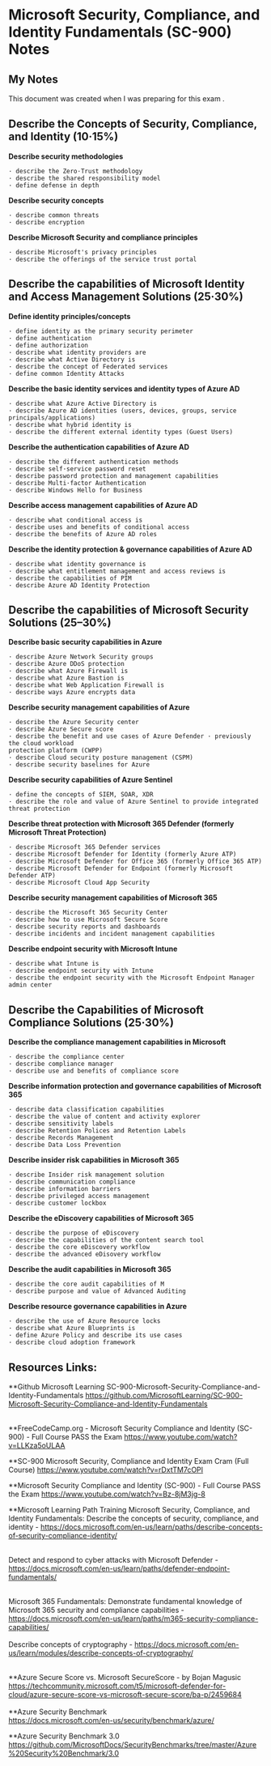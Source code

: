 # Microsoft Security, Compliance, and Identity Fundamentals (SC-900) Notes

## My Notes

This document was created when I was preparing for this exam . 



## Describe the Concepts of Security, Compliance, and Identity (10·15%)

**Describe security methodologies**

```
· describe the Zero·Trust methodology
· describe the shared responsibility model
· define defense in depth
```
**Describe security concepts**

```
· describe common threats
· describe encryption
```
**Describe Microsoft Security and compliance principles**

```
· describe Microsoft's privacy principles
· describe the offerings of the service trust portal
```
## Describe the capabilities of Microsoft Identity and Access Management Solutions (25·30%)

**Define identity principles/concepts**

```
· define identity as the primary security perimeter
· define authentication
· define authorization
· describe what identity providers are
· describe what Active Directory is
· describe the concept of Federated services
· define common Identity Attacks
```
**Describe the basic identity services and identity types of Azure AD**

```
· describe what Azure Active Directory is
· describe Azure AD identities (users, devices, groups, service principals/applications)
· describe what hybrid identity is
· describe the different external identity types (Guest Users)
```
**Describe the authentication capabilities of Azure AD**

```
· describe the different authentication methods
· describe self·service password reset
· describe password protection and management capabilities
· describe Multi·factor Authentication
· describe Windows Hello for Business
```
**Describe access management capabilities of Azure AD**

```
· describe what conditional access is
· describe uses and benefits of conditional access
· describe the benefits of Azure AD roles
```
**Describe the identity protection & governance capabilities of Azure AD**

```
· describe what identity governance is
· describe what entitlement management and access reviews is
· describe the capabilities of PIM
· describe Azure AD Identity Protection
```

## Describe the capabilities of Microsoft Security Solutions  (25–30%)

**Describe basic security capabilities in Azure**

```
· describe Azure Network Security groups
· describe Azure DDoS protection
· describe what Azure Firewall is
· describe what Azure Bastion is
· describe what Web Application Firewall is
· describe ways Azure encrypts data
```
**Describe security management capabilities of Azure**

```
· describe the Azure Security center
· describe Azure Secure score
· describe the benefit and use cases of Azure Defender · previously the cloud workload
protection platform (CWPP)
· describe Cloud security posture management (CSPM)
· describe security baselines for Azure
```
**Describe security capabilities of Azure Sentinel**

```
· define the concepts of SIEM, SOAR, XDR
· describe the role and value of Azure Sentinel to provide integrated threat protection
```
**Describe threat protection with Microsoft 365 Defender (formerly Microsoft Threat
Protection)**

```
· describe Microsoft 365 Defender services
· describe Microsoft Defender for Identity (formerly Azure ATP)
· describe Microsoft Defender for Office 365 (formerly Office 365 ATP)
· describe Microsoft Defender for Endpoint (formerly Microsoft Defender ATP)
· describe Microsoft Cloud App Security
```
**Describe security management capabilities of Microsoft 365**

```
· describe the Microsoft 365 Security Center
· describe how to use Microsoft Secure Score
· describe security reports and dashboards
· describe incidents and incident management capabilities
```
**Describe endpoint security with Microsoft Intune**

```
· describe what Intune is
· describe endpoint security with Intune
· describe the endpoint security with the Microsoft Endpoint Manager admin center
```
## Describe the Capabilities of Microsoft Compliance Solutions (25·30%)

**Describe the compliance management capabilities in Microsoft**

```
· describe the compliance center
· describe compliance manager
· describe use and benefits of compliance score
```
**Describe information protection and governance capabilities of Microsoft 365**

```
· describe data classification capabilities
· describe the value of content and activity explorer
· describe sensitivity labels
· describe Retention Polices and Retention Labels
· describe Records Management
· describe Data Loss Prevention
```
**Describe insider risk capabilities in Microsoft 365**

```
· describe Insider risk management solution
· describe communication compliance
· describe information barriers
· describe privileged access management
· describe customer lockbox
```
**Describe the eDiscovery capabilities of Microsoft 365**

```
· describe the purpose of eDiscovery
· describe the capabilities of the content search tool
· describe the core eDiscovery workflow
· describe the advanced eDisovery workflow
```
**Describe the audit capabilities in Microsoft 365**

```
· describe the core audit capabilities of M
· describe purpose and value of Advanced Auditing
```
**Describe resource governance capabilities in Azure**

```
· describe the use of Azure Resource locks
· describe what Azure Blueprints is
· define Azure Policy and describe its use cases
· describe cloud adoption framework
```

## Resources Links:

**Github Microsoft Learning SC-900-Microsoft-Security-Compliance-and-Identity-Fundamentals
https://github.com/MicrosoftLearning/SC-900-Microsoft-Security-Compliance-and-Identity-Fundamentals<BR />
<BR />

**FreeCodeCamp.org - Microsoft Security Compliance and Identity (SC-900) - Full Course PASS the Exam
https://www.youtube.com/watch?v=LLKza5oULAA

**SC-900 Microsoft Security, Compliance and Identity Exam Cram (Full Course)
https://www.youtube.com/watch?v=rDxtTM7cOPI

**Microsoft Security Compliance and Identity (SC-900) - Full Course PASS the Exam
https://www.youtube.com/watch?v=Bz-8jM3jg-8

**Microsoft Learning Path Training 
Microsoft Security, Compliance, and Identity Fundamentals: Describe the concepts of security, compliance, and identity - https://docs.microsoft.com/en-us/learn/paths/describe-concepts-of-security-compliance-identity/<BR />
<BR />

Detect and respond to cyber attacks with Microsoft Defender - https://docs.microsoft.com/en-us/learn/paths/defender-endpoint-fundamentals/<BR />
<BR />

Microsoft 365 Fundamentals: Demonstrate fundamental knowledge of Microsoft 365 security and compliance capabilities - 
https://docs.microsoft.com/en-us/learn/paths/m365-security-compliance-capabilities/<BR />
<BR />
Describe concepts of cryptography - https://docs.microsoft.com/en-us/learn/modules/describe-concepts-of-cryptography/<BR />
<BR />

**Azure Secure Score vs. Microsoft SecureScore - by Bojan Magusic
https://techcommunity.microsoft.com/t5/microsoft-defender-for-cloud/azure-secure-score-vs-microsoft-secure-score/ba-p/2459684<BR />
<BR />
**Azure Security Benchmark<BR />
https://docs.microsoft.com/en-us/security/benchmark/azure/ <BR />

**Azure Security Benchmark 3.0<BR />
https://github.com/MicrosoftDocs/SecurityBenchmarks/tree/master/Azure%20Security%20Benchmark/3.0 <BR />







